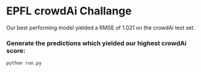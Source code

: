 # EPFL crowdAi Challange

Our best performing model yielded a RMSE of 1.021 on the crowdAi test set.

### Generate the predictions which yielded our highest crowdAi score:

`python run.py`